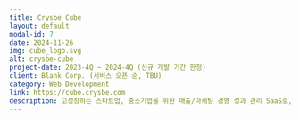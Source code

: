 ```yaml
---
title: Crysbe Cube
layout: default
modal-id: 7
date: 2024-11-26
img: cube_logo.svg
alt: crysbe-cube
project-date: 2023-4Q ~ 2024-4Q (신규 개발 기간 한정)
client: Blank Corp. (서비스 오픈 순, TBU)
category: Web Development
link: https://cube.crysbe.com
description: 고성장하는 스타트업, 중소기업을 위한 매출/마케팅 경영 성과 관리 SaaS로, 2025년 1월 기준 주로 소비재 기업둘을 고객으로 하여 서비스 개발 및 운영 진행 중.
---
```

